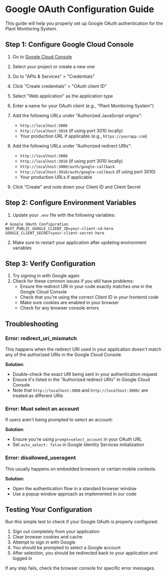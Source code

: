 # Google OAuth Configuration Guide

This guide will help you properly set up Google OAuth authentication for the Plant Monitoring System.

## Step 1: Configure Google Cloud Console

1. Go to [Google Cloud Console](https://console.cloud.google.com/)
2. Select your project or create a new one
3. Go to "APIs & Services" > "Credentials"
4. Click "Create credentials" > "OAuth client ID"
5. Select "Web application" as the application type
6. Enter a name for your OAuth client (e.g., "Plant Monitoring System")
7. Add the following URLs under "Authorized JavaScript origins":
   - `http://localhost:3000`
   - `http://localhost:3010` (if using port 3010 locally)
   - Your production URL if applicable (e.g., `https://yourapp.com`)

8. Add the following URLs under "Authorized redirect URIs":
   - `http://localhost:3000`
   - `http://localhost:3010` (if using port 3010 locally)
   - `http://localhost:3000/auth/google-callback`
   - `http://localhost:3010/auth/google-callback` (if using port 3010)
   - Your production URLs if applicable

9. Click "Create" and note down your Client ID and Client Secret

## Step 2: Configure Environment Variables

1. Update your `.env` file with the following variables:

```
# Google OAuth Configuration
NEXT_PUBLIC_GOOGLE_CLIENT_ID=your-client-id-here
GOOGLE_CLIENT_SECRET=your-client-secret-here
```

2. Make sure to restart your application after updating environment variables

## Step 3: Verify Configuration

1. Try signing in with Google again
2. Check for these common issues if you still have problems:
   - Ensure the redirect URI in your code exactly matches one in the Google Cloud Console
   - Check that you're using the correct Client ID in your frontend code
   - Make sure cookies are enabled in your browser
   - Check for any browser console errors

## Troubleshooting

### Error: redirect_uri_mismatch

This happens when the redirect URI used in your application doesn't match any of the authorized URIs in the Google Cloud Console.

**Solution**:
- Double-check the exact URI being sent in your authentication request
- Ensure it's listed in the "Authorized redirect URIs" in Google Cloud Console
- Note that `http://localhost:3000` and `http://localhost:3000/` are treated as different URIs

### Error: Must select an account

If users aren't being prompted to select an account:

**Solution**:
- Ensure you're using `prompt=select_account` in your OAuth URL
- Set `auto_select: false` in Google Identity Services initialization

### Error: disallowed_useragent

This usually happens on embedded browsers or certain mobile contexts.

**Solution**:
- Open the authentication flow in a standard browser window
- Use a popup window approach as implemented in our code

## Testing Your Configuration

Run this simple test to check if your Google OAuth is properly configured:

1. Sign out completely from your application
2. Clear browser cookies and cache
3. Attempt to sign in with Google
4. You should be prompted to select a Google account
5. After selection, you should be redirected back to your application and logged in

If any step fails, check the browser console for specific error messages.